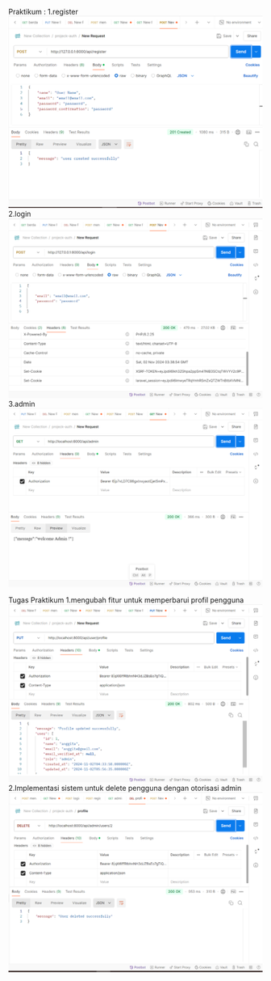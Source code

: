 Praktikum :
1.register
![alt text](image.png)
2.login
![alt text](image-1.png)
3.admin
![alt text](image-2.png)

Tugas Praktikum
1.mengubah fitur untuk memperbarui profil pengguna
![alt text](image-3.png)
2.Implementasi sistem untuk delete pengguna dengan otorisasi admin
![alt text](image-4.png)

